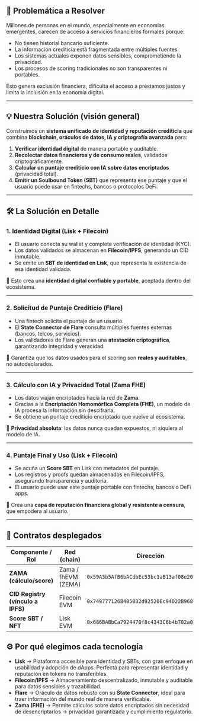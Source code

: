 ## 🚨 **Problemática a Resolver**

Millones de personas en el mundo, especialmente en economías emergentes, carecen de acceso a servicios financieros formales porque:

* No tienen historial bancario suficiente.
* La información crediticia está fragmentada entre múltiples fuentes.
* Los sistemas actuales exponen datos sensibles, comprometiendo la privacidad.
* Los procesos de scoring tradicionales no son transparentes ni portables.

Esto genera exclusión financiera, dificulta el acceso a préstamos justos y limita la inclusión en la economía digital.

---

## 💡 **Nuestra Solución (visión general)**

Construimos un **sistema unificado de identidad y reputación crediticia** que combina **blockchain, oráculos de datos, IA y criptografía avanzada** para:

1. **Verificar identidad digital** de manera portable y auditable.
2. **Recolectar datos financieros y de consumo reales**, validados criptográficamente.
3. **Calcular un puntaje crediticio con IA sobre datos encriptados** (privacidad total).
4. **Emitir un Soulbound Token (SBT)** que representa ese puntaje y que el usuario puede usar en fintechs, bancos o protocolos DeFi.

---

## 🛠️ **La Solución en Detalle**

### **1. Identidad Digital (Lisk + Filecoin)**

* El usuario conecta su wallet y completa verificación de identidad (KYC).
* Los datos validados se almacenan en **Filecoin/IPFS**, generando un CID inmutable.
* Se emite un **SBT de identidad en Lisk**, que representa la existencia de esa identidad validada.

📌 Esto crea una **identidad digital confiable y portable**, aceptada dentro del ecosistema.

---

### **2. Solicitud de Puntaje Crediticio (Flare)**

* Una fintech solicita el puntaje de un usuario.
* El **State Connector de Flare** consulta múltiples fuentes externas (bancos, telcos, servicios).
* Los validadores de Flare generan una **atestación criptográfica**, garantizando integridad y veracidad.

📌 Garantiza que los datos usados para el scoring son **reales y auditables**, no autodeclarados.

---

### **3. Cálculo con IA y Privacidad Total (Zama FHE)**

* Los datos viajan encriptados hacia la red de **Zama**.
* Gracias a la **Encriptación Homomórfica Completa (FHE)**, un modelo de IA procesa la información sin descifrarla.
* Se obtiene un puntaje crediticio encriptado que vuelve al ecosistema.

📌 **Privacidad absoluta**: los datos nunca quedan expuestos, ni siquiera al modelo de IA.

---

### **4. Puntaje Final y Uso (Lisk + Filecoin)**

* Se acuña un **Score SBT** en Lisk con metadatos del puntaje.
* Los registros y proofs quedan almacenados en Filecoin/IPFS, asegurando transparencia y auditoría.
* El usuario puede usar este puntaje portable con fintechs, bancos o DeFi apps.

📌 Crea una **capa de reputación financiera global y resistente a censura**, que empodera al usuario.

---

## 📜 Contratos desplegados

| Componente / Rol                     | Red (chain)              | Dirección |
|-------------------------------------|--------------------------|-----------|
| **ZAMA (cálculo/score)**            | Zama / fhEVM (ZEMA)      | `0x59A3b5AfB6bACdbEc53bc1aB13af08e20db2748c` |
| **CID Registry (vínculo a IPFS)**   | Filecoin EVM             | `0x749777126B405832d92520Ec94D22B9685595027` |
| **Score SBT / NFT**                 | Lisk EVM                 | `0x686BABbCa7924470f8c4343C6b4b702a0e0Bb5eb` |


## ⚙️ **Por qué elegimos cada tecnología**

* **Lisk** → Plataforma accesible para identidad y SBTs, con gran enfoque en usabilidad y adopción de dApps. Perfecta para representar identidad y reputación en tokens no transferibles.
* **Filecoin/IPFS** → Almacenamiento descentralizado, inmutable y auditable para datos sensibles y trazabilidad.
* **Flare** → Oráculo de datos robusto con su **State Connector**, ideal para traer información del mundo real de manera verificable.
* **Zama (FHE)** → Permite cálculos sobre datos encriptados sin necesidad de desencriptarlos → privacidad garantizada y cumplimiento regulatorio.

